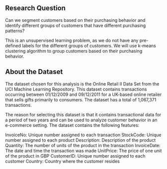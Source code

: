 ## Research Question
Can we segment customers based on their purchasing behavior and identify different groups of customers that have different purchasing patterns?

This is an unsupervised learning problem, as we do not have any pre-defined labels for the different groups of customers. We will use k-means clustering algorithm to group customers based on their purchasing behavior.

## About the Dataset
The dataset chosen for this analysis is the Online Retail II Data Set from the UCI Machine Learning Repository. This dataset contains transactions occurring between 01/12/2009 and 09/12/2011 for a UK-based online retailer that sells gifts primarily to consumers. The dataset has a total of 1,067,371 transactions.

The reason for selecting this dataset is that it contains transactional data for a period of two years and can be used to analyze customer behavior in an e-commerce setting. The dataset contains the following features:

InvoiceNo: Unique number assigned to each transaction StockCode: Unique number assigned to each product Description: Description of the product Quantity: The number of units of the product in the transaction InvoiceDate: The date and time the transaction was made UnitPrice: The price of one unit of the product in GBP CustomerID: Unique number assigned to each customer Country: Country where the customer resides
